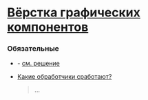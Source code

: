 # [Вёрстка графических компонентов](https://learn.javascript.ru/widgets-markup)

### Обязательные
 
* []() - [см. решение]()

* [Какие обработчики сработают?]()
  > ...
